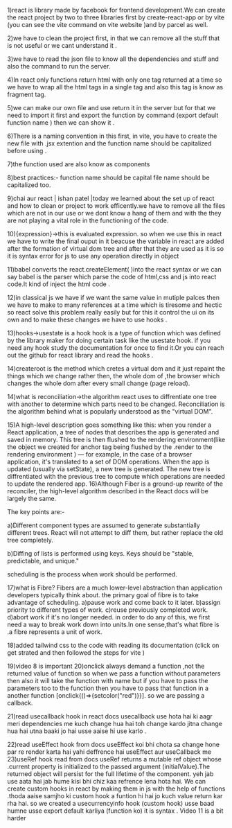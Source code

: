 1)react is library made by facebook for frontend development.We can create the react project by two to three libraries first by create-react-app or by vite (you can see the vite command on vite website )and by parcel as well.

2)we have to clean the project first, in that we can remove all the stuff that is not useful or we cant understand it .

3)we have to read the json file to know all the dependencies and stuff and also the command to run the server.

4)In react only functions return html with only one tag returned at a time so we have to wrap all the html tags in a single tag and also this tag is know as fragment tag.

5)we can make our own file and use return it in the server but for that we need to import it first and export the function by command (export default function name ) then we can show it .

6)There is a naming convention in this first, in vite, you have to create the new file with .jsx extention and the function name should be capitalized before using .

7)the function used are also know as components 

8)best practices:-
function name should be capital
file name should be capitalized too.


9)chai aur react | ishan patel |today we learned about the set up of react and how to clean or project to work efficently.we have to remove all the files which are not in our use or we dont know a hang of them and with the they are not playing a vital role in the functioning of the code.


10){expression}->this is evaluated expression.
so when we use this in react we have to write the final ouput in it beacuse the variable in react are added after the formation of virtual dom tree and after that they are used as it is so it is syntax error for js to use any operation directly in object

11)babel converts the react.createElement( )into the react syntax or we can say babel is the parser which parse the code of html,css and js into react code.It kind of inject the html code .

12)in classical js we have if we want the same value in mutiple palces then we have to make to many references at a time which is tiresome and hectic so react solve this problem really easily but for this it control the ui on its own and to make these changes we have to use hooks .

13)hooks->usestate is a hook 
hook is a type of function which was defined by the library maker for doing certain task like the usestate hook.
if you need any hook study the documentation for once to find it.Or you can reach out the github for react library and read the hooks .

14)createroot is the method which cretes a virtual dom and it just repaint the things which we change rather then, the whole dom of ,the browser which  changes the whole dom after every small change (page reload).

14)what is reconciliation->the algorithm react uses to diffrentiate one tree with another to determine which parts need to be changed.
Reconciliation is the algorithm behind what is popularly understood as the "virtual DOM".

15)A high-level description goes something like this: when you render a React application, a tree of nodes that describes the app is generated and saved in memory. This tree is then flushed to the rendering environment(like the object we created for anchor tag being flushed by the .render to the rendering environment  ) — for example, in the case of a browser application, it's translated to a set of DOM operations. When the app is updated (usually via setState), a new tree is generated. The new tree is diffrentiated with the previous tree to compute which operations are needed to update the rendered app.
16)Although Fiber is a ground-up rewrite of the reconciler, the high-level algorithm described in the React docs will be largely the same.

The key points are:-

a)Different component types are assumed to generate substantially different trees. React will not attempt to diff them, but rather replace the old tree completely.

b)Diffing of lists is performed using keys. Keys should be "stable, predictable, and unique."

scheduling is the process when work should be performed.

17)what is Fibre?
Fibers are a much lower-level abstraction than application developers typically think about.
the primary goal of fibre is to take advantage of scheduling.
a)pause work and come back to it later.
b)assign priority to different types of work.
c)reuse previously completed work.
d)abort work if it's no longer needed.
in order to do any of this, we first need a way to break work down into units.In one sense,that's what fibre is .a fibre represents a unit of work.

18)added tailwind css to the code with reading its documentation (click on get strated and then followed the steps for vite )

19)video 8 is important
20)onclick always demand a function ,not the returned value of function so when we pass a function without parameters then also it will take the function with name but if you have to pass the parameters too to the function then you have to pass that function in a another function [onclick{()=>{setcolor("red")}}].
so we are passing a callback.

21)read usecallback hook in react docs
usecallback use hota hai ki aagr meri dependencies me kuch change hua hai toh change kardo jitna change hua hai utna baaki jo hai usse aaise hi use karlo .

22)read useEffect hook from docs 
useEffect koi bhi chota sa change hone par re render karta hai yahi deffrence hai useEffect aur useCallback me 
23)useRef hook read from docs
useRef returns a mutable ref object whose .current property is initialized to the passed argument (initialValue).The returned object will persist for the full lifetime of the component.
yeh jab use aata hai jab hume kisi bhi chiz kaa refrence lena hota hai.
We can create custom hooks in react by making them in js with the help of functions .thoda aaise samjho ki custom hook a funtion hi hai jo kuch value return kar rha hai.
so we created a usecurrencyinfo hook (custom hook) usse baad humne usse export default karliya (function ko) it is syntax .
Video 11 is a bit harder 